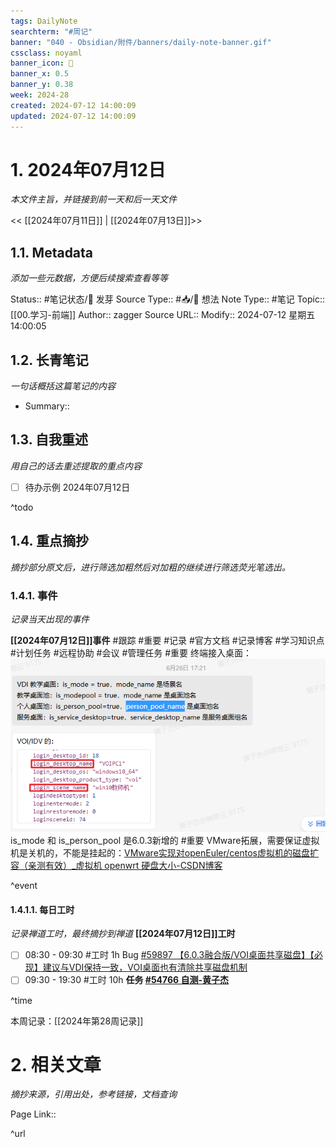 ```yaml
---
tags: DailyNote
searchterm: "#周记"
banner: "040 - Obsidian/附件/banners/daily-note-banner.gif"
cssclass: noyaml
banner_icon: 💌
banner_x: 0.5
banner_y: 0.38
week: 2024-28
created: 2024-07-12 14:00:09
updated: 2024-07-12 14:00:09
---
```


# 1. 2024年07月12日

_本文件主旨，并链接到前一天和后一天文件_

<< [[2024年07月11日]] | [[2024年07月13日]]>>

## 1.1. Metadata

_添加一些元数据，方便后续搜索查看等等_

Status:: #笔记状态/🌱 发芽
Source Type:: #📥/💭 想法 
Note Type:: #笔记
Topic:: [[00.学习-前端]]
Author:: zagger
Source URL::
Modify:: 2024-07-12 星期五 14:00:05

## 1.2. 长青笔记

_一句话概括这篇笔记的内容_

- Summary::

## 1.3. 自我重述

_用自己的话去重述提取的重点内容_

- [ ] 待办示例 2024年07月12日

^todo

## 1.4. 重点摘抄

_摘抄部分原文后，进行筛选加粗然后对加粗的继续进行筛选荧光笔选出。_

### 1.4.1. 事件

_记录当天出现的事件_

**[[2024年07月12日]]事件** 
#跟踪 #重要 #记录 #官方文档 #记录博客 #学习知识点 #计划任务 #远程协助 #会议 #管理任务
#重要 终端接入桌面： ![image.png](https://raw.githubusercontent.com/zaggerj/obsidian_picgo/main/obsidian/20240712140014.png)
is_mode 和 is_person_pool 是6.0.3新增的
#重要 VMware拓展，需要保证虚拟机是关机的，不能是挂起的：[VMware实现对openEuler/centos虚拟机的磁盘扩容（亲测有效）_虚拟机 openwrt 硬盘大小-CSDN博客](https://blog.csdn.net/yy2144d/article/details/138817951)

^event

#### 1.4.1.1. 每日工时

_记录禅道工时，最终摘抄到禅道_
**[[2024年07月12日]]工时**
- [ ] 08:30 - 09:30 #工时  1h Bug [#59897 【6.0.3融合版/VOI桌面共享磁盘】【必现】建议与VDI保持一致，VOI桌面也有清除共享磁盘机制](http://172.16.203.12/zentao/bug-view-59897.html?onlybody=yes)
- [ ] 09:30 - 19:30 #工时  10h **任务 [#54766 自测-黄子杰](http://172.16.203.12/zentao/task-view-54766.html?onlybody=yes)**

^time

本周记录：[[2024年第28周记录]]

# 2. 相关文章

_摘抄来源，引用出处，参考链接，文档查询_

Page Link::

^url
